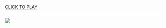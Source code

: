 
<a href="https://premium76.site?title=peppa_pig_games_unblocked&ref=13M">CLICK TO PLAY</a></h3>
<hr>

<a href="https://premium76.site?title=peppa_pig_games_unblocked&ref=13M"><img src="https://clearcache.store/games.png"></a>


